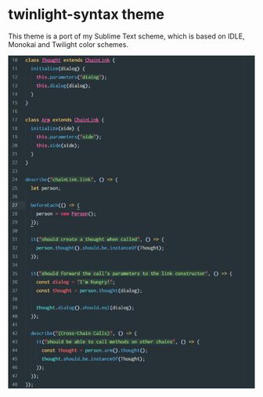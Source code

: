 # twinlight-syntax theme

This theme is a port of my Sublime Text scheme, which is based on IDLE, Monokai and Twilight color schemes.

![A screenshot of the  theme](https://raw.githubusercontent.com/warang580/twinlight-syntax/master/preview.png)
